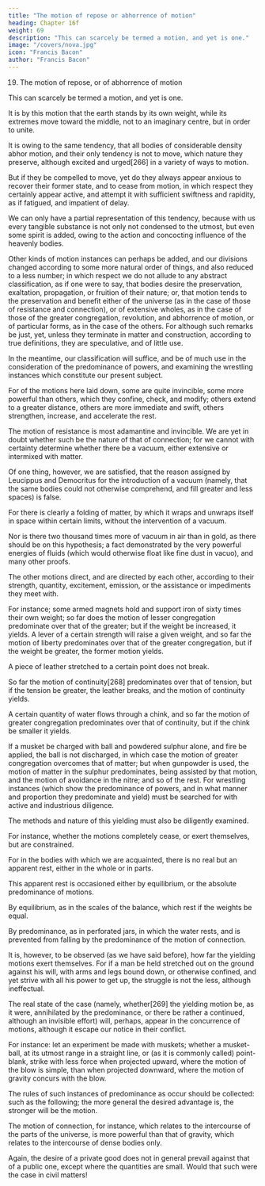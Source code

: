 ```yaml
---
title: "The motion of repose or abhorrence of motion"
heading: Chapter 16f
weight: 69
description: "This can scarcely be termed a motion, and yet is one."
image: "/covers/nova.jpg"
icon: "Francis Bacon"
author: "Francis Bacon"
---
```



19. The motion of repose, or of abhorrence of motion

This can scarcely be termed a motion, and yet is one.

It is by this motion that the earth stands by its own weight, while its extremes move toward the middle, not to an imaginary centre, but in order to unite. 

It is owing to the same tendency, that all bodies of considerable density abhor motion, and their only tendency is not to move, which nature they preserve, although excited and urged[266] in a variety of ways to motion.

But if they be compelled to move, yet do they always appear anxious to recover their former state, and to cease from motion, in which respect they certainly appear active, and attempt it with sufficient swiftness and rapidity, as if fatigued, and impatient of delay. 

We can only have a partial representation of this tendency, because with us every tangible substance is not only not condensed to the utmost, but even some spirit is added, owing to the action and concocting influence of the heavenly bodies.

<!-- We have now, therefore, exhibited the species, or simple elements of the motions, tendencies, and active powers, which are most universal in nature; and no small portion of natural science has been thus sketched out. We do not, however, deny that  -->

Other kinds of motion  instances can perhaps be added, and our divisions changed according to some more natural order of things, and also reduced to a less number; in which respect we do not allude to any abstract classification, as if one were to say, that bodies desire the preservation, exaltation, propagation, or fruition of their nature; or, that motion tends to the preservation and benefit either of the universe (as in the case of those of resistance and connection), or of extensive wholes, as in the case of those of the greater congregation, revolution, and abhorrence of motion, or of particular forms, as in the case of the others. For although such remarks be just, yet, unless they terminate in matter and construction, according to true definitions, they are speculative, and of little use. 

In the meantime, our classification will suffice, and be of much use in the consideration of the predominance of powers, and examining the wrestling instances which constitute our present subject.

For of the motions here laid down, some are quite invincible, some more powerful than others, which they confine, check, and modify; others extend to a greater distance, others are more immediate and swift, others strengthen, increase, and accelerate the rest.

The motion of resistance is most adamantine and invincible. We are yet in doubt whether such be the nature of that of connection; for we cannot with certainty determine whether there be a vacuum, either extensive or intermixed with matter. 

Of one thing, however, we are satisfied, that the reason assigned by Leucippus and Democritus for the introduction of a vacuum (namely, that the same bodies could not otherwise comprehend, and fill greater and less spaces) is false. 

For there is clearly a folding of matter, by which it wraps and unwraps itself in space within certain limits, without the intervention of a vacuum. 

Nor is there two thousand times more of vacuum in air than in gold, as there should be on this hypothesis; a fact demonstrated by the very powerful energies of fluids (which would otherwise float like fine dust in vacuo), and many other proofs. 

The other motions direct, and are directed by each other, according to their strength, quantity, excitement, emission, or the assistance or impediments they meet with.

For instance; some armed magnets hold and support iron of sixty times their own weight; so far does the motion of lesser congregation predominate over that of the greater; but if the weight be increased, it yields. A lever of a certain strength will raise a given weight, and so far the motion of liberty predominates over that of the greater congregation, but if the weight be greater, the former motion yields.

A piece of leather stretched to a certain point does not break.

So far the motion of continuity[268] predominates over that of tension, but if the tension be greater, the leather breaks, and the motion of continuity yields. 

A certain quantity of water flows through a chink, and so far the motion of greater congregation predominates over that of continuity, but if the chink be smaller it yields.

If a musket be charged with ball and powdered sulphur alone, and fire be applied, the ball is not discharged, in which case the motion of greater congregation overcomes that of matter; but when gunpowder is used, the motion of matter in the sulphur predominates, being assisted by that motion, and the motion of avoidance in the nitre; and so of the rest. For wrestling instances (which show the predominance of powers, and in what manner and proportion they predominate and yield) must be searched for with active and industrious diligence.

The methods and nature of this yielding must also be diligently examined.

For instance, whether the motions completely cease, or exert themselves, but are constrained. 

For in the bodies with which we are acquainted, there is no real but an apparent rest, either in the whole or in parts.

This apparent rest is occasioned either by equilibrium, or the absolute predominance of motions. 

By equilibrium, as in the scales of the balance, which rest if the weights be equal. 

By predominance, as in perforated jars, in which the water rests, and is prevented from falling by the predominance of the motion of connection. 

It is, however, to be observed (as we have said before), how far the yielding motions exert themselves. For if a man be held stretched out on the ground against his will, with arms and legs bound down, or otherwise confined, and yet strive with all his power to get up, the struggle is not the less, although ineffectual. 

The real state of the case (namely, whether[269] the yielding motion be, as it were, annihilated by the predominance, or there be rather a continued, although an invisible effort) will, perhaps, appear in the concurrence of motions, although it escape our notice in their conflict.

For instance: let an experiment be made with muskets; whether a musket-ball, at its utmost range in a straight line, or (as it is commonly called) point-blank, strike with less force when projected upward, where the motion of the blow is simple, than when projected downward, where the motion of gravity concurs with the blow.

The rules of such instances of predominance as occur should be collected: such as the following; the more general the desired advantage is, the stronger will be the motion.

The motion of connection, for instance, which relates to the intercourse of the parts of the universe, is more powerful than that of gravity, which relates to the intercourse of dense bodies only. 

Again, the desire of a private good does not in general prevail against that of a public one, except where the quantities are small. Would that such were the case in civil matters!
